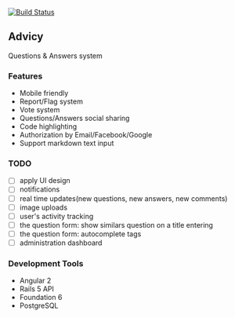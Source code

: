 [![Build Status](https://travis-ci.org/alexkojin/advicy.svg?branch=master)](https://travis-ci.org/alexkojin/advicy)

## Advicy

Questions & Answers system

### Features

- Mobile friendly
- Report/Flag system
- Vote system
- Questions/Answers social sharing
- Code highlighting
- Authorization by Email/Facebook/Google
- Support markdown text input


### TODO

- [ ] apply UI design
- [ ] notifications
- [ ] real time updates(new questions, new answers, new comments)
- [ ] image uploads
- [ ] user's activity tracking
- [ ] the question form: show similars question on a title entering
- [ ] the question form: autocomplete tags
- [ ] administration dashboard

### Development Tools
- Angular 2
- Rails 5 API 
- Foundation 6
- PostgreSQL
